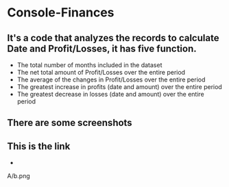 # Console-Finances
## It's a code that analyzes the records to calculate Date and Profit/Losses, it has five function.
* The total number of months included in the dataset
* The net total amount of Profit/Losses over the entire period
* The average of the changes in Profit/Losses over the entire period
* The greatest increase in profits (date and amount) over the entire period
* The greatest decrease in losses (date and amount) over the entire period
## There are some screenshots



## This is the link
*


A/b.png
